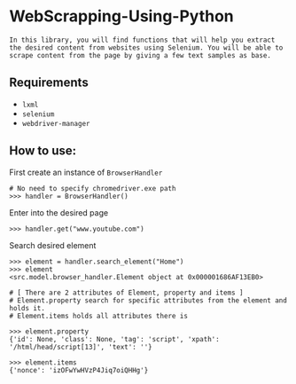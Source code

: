 # WebScrapping-Using-Python

`
In this library, you will find functions that will help you extract the desired content from websites using Selenium. You will be able to scrape content from the page by giving a few text samples as base.
`

## Requirements

- `lxml`
- `selenium`
- `webdriver-manager`

## How to use:

First create an instance of `BrowserHandler`

>   

    # No need to specify chromedriver.exe path
    >>> handler = BrowserHandler()

Enter into the desired page

>

    >>> handler.get("www.youtube.com")

Search desired element

>


    >>> element = handler.search_element("Home")
    >>> element
    <src.model.browser_handler.Element object at 0x000001686AF13EB0>

    # [ There are 2 attributes of Element, property and items ]
    # Element.property search for specific attributes from the element and holds it.
    # Element.items holds all attributes there is

    >>> element.property
    {'id': None, 'class': None, 'tag': 'script', 'xpath': '/html/head/script[13]', 'text': ''}

    >>> element.items
    {'nonce': 'izOFwYwHVzP4Jiq7oiQHHg'}